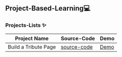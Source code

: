 ##  Project-Based-Learning💻

[](https://cdn-media-2.freecodecamp.org/w1280/60599216687d62084bf6ac9e.jpg)


### Projects-Lists ✨


| Project Name | Source-Code |   Demo   |
| --- | --- | --- |
| Build a Tribute Page | [source-code](https://github.com/Aj7t/Project-Based-Learning/tree/main/CSS3/Tribute%20Page) |   [Demo](https://codepen.io/aj7t/full/poPvKaW)  |
 
